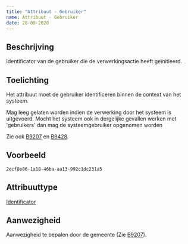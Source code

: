 ```yaml
---
title: "Attribuut - Gebruiker"
name: Attribuut - Gebruiker
date: 28-09-2020
---
```


## Beschrijving
Identificator van de gebruiker die de verwerkingsactie heeft geïnitieerd.

## Toelichting
Het attribuut moet de gebruiker identificeren binnen de context van het systeem.

Mag leeg gelaten worden indien de verwerking door het systeem is uitgevoerd. Mocht het systeem ook in dergelijke gevallen werken met 'gebruikers' dan mag de systeemgebruiker opgenomen worden

Zie ook [B9207](../../achtergronddocumentatie/ontwerp/artefacten/9207.md) en [B9428](../../achtergronddocumentatie/ontwerp/artefacten/9428.md).

## Voorbeeld
`2ecf8e86-1a18-46ba-aa13-992c1dc231a5`

## Attribuuttype
[Identificator](../attribuuttypen/Identificator.md)

## Aanwezigheid
Aanwezigheid te bepalen door de gemeente (Zie [B9207](../../achtergronddocumentatie/ontwerp/artefacten/9207.md)).
